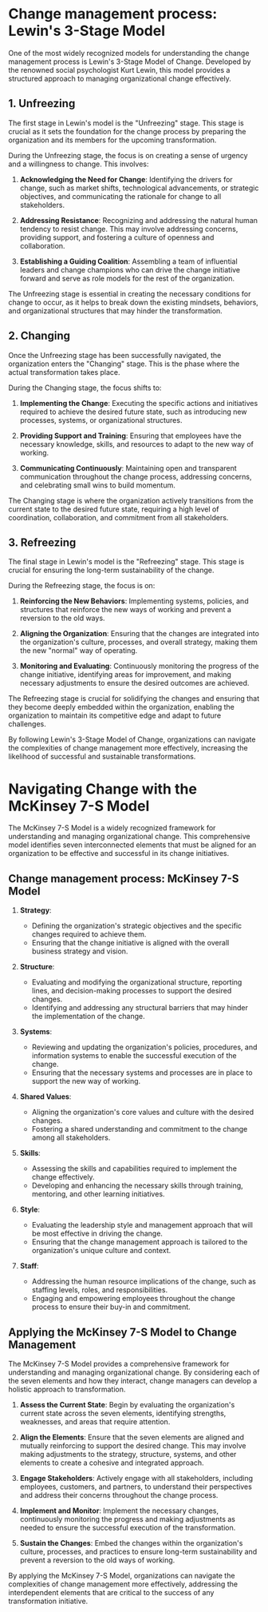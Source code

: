 # Change management process: Lewin's 3-Stage Model

One of the most widely recognized models for understanding the change management process is Lewin's 3-Stage Model of Change. Developed by the renowned social psychologist Kurt Lewin, this model provides a structured approach to managing organizational change effectively.

## 1. Unfreezing

The first stage in Lewin's model is the "Unfreezing" stage. This stage is crucial as it sets the foundation for the change process by preparing the organization and its members for the upcoming transformation.

During the Unfreezing stage, the focus is on creating a sense of urgency and a willingness to change. This involves:

1. **Acknowledging the Need for Change**: Identifying the drivers for change, such as market shifts, technological advancements, or strategic objectives, and communicating the rationale for change to all stakeholders.

2. **Addressing Resistance**: Recognizing and addressing the natural human tendency to resist change. This may involve addressing concerns, providing support, and fostering a culture of openness and collaboration.

3. **Establishing a Guiding Coalition**: Assembling a team of influential leaders and change champions who can drive the change initiative forward and serve as role models for the rest of the organization.

The Unfreezing stage is essential in creating the necessary conditions for change to occur, as it helps to break down the existing mindsets, behaviors, and organizational structures that may hinder the transformation.

## 2. Changing

Once the Unfreezing stage has been successfully navigated, the organization enters the "Changing" stage. This is the phase where the actual transformation takes place.

During the Changing stage, the focus shifts to:

1. **Implementing the Change**: Executing the specific actions and initiatives required to achieve the desired future state, such as introducing new processes, systems, or organizational structures.

2. **Providing Support and Training**: Ensuring that employees have the necessary knowledge, skills, and resources to adapt to the new way of working.

3. **Communicating Continuously**: Maintaining open and transparent communication throughout the change process, addressing concerns, and celebrating small wins to build momentum.

The Changing stage is where the organization actively transitions from the current state to the desired future state, requiring a high level of coordination, collaboration, and commitment from all stakeholders.

## 3. Refreezing

The final stage in Lewin's model is the "Refreezing" stage. This stage is crucial for ensuring the long-term sustainability of the change.

During the Refreezing stage, the focus is on:

1. **Reinforcing the New Behaviors**: Implementing systems, policies, and structures that reinforce the new ways of working and prevent a reversion to the old ways.

2. **Aligning the Organization**: Ensuring that the changes are integrated into the organization's culture, processes, and overall strategy, making them the new "normal" way of operating.

3. **Monitoring and Evaluating**: Continuously monitoring the progress of the change initiative, identifying areas for improvement, and making necessary adjustments to ensure the desired outcomes are achieved.

The Refreezing stage is crucial for solidifying the changes and ensuring that they become deeply embedded within the organization, enabling the organization to maintain its competitive edge and adapt to future challenges.

By following Lewin's 3-Stage Model of Change, organizations can navigate the complexities of change management more effectively, increasing the likelihood of successful and sustainable transformations.
# Navigating Change with the McKinsey 7-S Model

The McKinsey 7-S Model is a widely recognized framework for understanding and managing organizational change. This comprehensive model identifies seven interconnected elements that must be aligned for an organization to be effective and successful in its change initiatives.

## Change management process: McKinsey 7-S Model

1. **Strategy**:
   - Defining the organization's strategic objectives and the specific changes required to achieve them.
   - Ensuring that the change initiative is aligned with the overall business strategy and vision.

2. **Structure**:
   - Evaluating and modifying the organizational structure, reporting lines, and decision-making processes to support the desired changes.
   - Identifying and addressing any structural barriers that may hinder the implementation of the change.

3. **Systems**:
   - Reviewing and updating the organization's policies, procedures, and information systems to enable the successful execution of the change.
   - Ensuring that the necessary systems and processes are in place to support the new way of working.

4. **Shared Values**:
   - Aligning the organization's core values and culture with the desired changes.
   - Fostering a shared understanding and commitment to the change among all stakeholders.

5. **Skills**:
   - Assessing the skills and capabilities required to implement the change effectively.
   - Developing and enhancing the necessary skills through training, mentoring, and other learning initiatives.

6. **Style**:
   - Evaluating the leadership style and management approach that will be most effective in driving the change.
   - Ensuring that the change management approach is tailored to the organization's unique culture and context.

7. **Staff**:
   - Addressing the human resource implications of the change, such as staffing levels, roles, and responsibilities.
   - Engaging and empowering employees throughout the change process to ensure their buy-in and commitment.

## Applying the McKinsey 7-S Model to Change Management

The McKinsey 7-S Model provides a comprehensive framework for understanding and managing organizational change. By considering each of the seven elements and how they interact, change managers can develop a holistic approach to transformation.

1. **Assess the Current State**: Begin by evaluating the organization's current state across the seven elements, identifying strengths, weaknesses, and areas that require attention.

2. **Align the Elements**: Ensure that the seven elements are aligned and mutually reinforcing to support the desired change. This may involve making adjustments to the strategy, structure, systems, and other elements to create a cohesive and integrated approach.

3. **Engage Stakeholders**: Actively engage with all stakeholders, including employees, customers, and partners, to understand their perspectives and address their concerns throughout the change process.

4. **Implement and Monitor**: Implement the necessary changes, continuously monitoring the progress and making adjustments as needed to ensure the successful execution of the transformation.

5. **Sustain the Changes**: Embed the changes within the organization's culture, processes, and practices to ensure long-term sustainability and prevent a reversion to the old ways of working.

By applying the McKinsey 7-S Model, organizations can navigate the complexities of change management more effectively, addressing the interdependent elements that are critical to the success of any transformation initiative.
